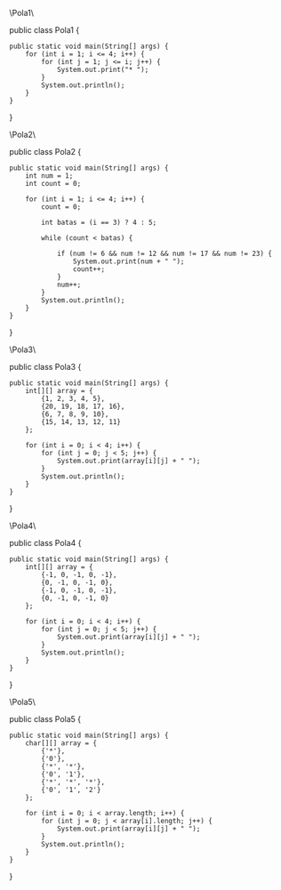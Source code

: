 \\Pola1\\

public class Pola1 {

    public static void main(String[] args) {
        for (int i = 1; i <= 4; i++) {
            for (int j = 1; j <= i; j++) {
                System.out.print("* ");
            }
            System.out.println();
        }
    }
}


\\Pola2\\

public class Pola2 {

    public static void main(String[] args) {
        int num = 1;
        int count = 0;

        for (int i = 1; i <= 4; i++) {
            count = 0;

            int batas = (i == 3) ? 4 : 5;

            while (count < batas) {

                if (num != 6 && num != 12 && num != 17 && num != 23) {
                    System.out.print(num + " ");
                    count++;
                }
                num++;
            }
            System.out.println();
        }
    }
}


\\Pola3\\

public class Pola3 {

    public static void main(String[] args) {
        int[][] array = {
            {1, 2, 3, 4, 5},
            {20, 19, 18, 17, 16},
            {6, 7, 8, 9, 10},
            {15, 14, 13, 12, 11}
        };

        for (int i = 0; i < 4; i++) {
            for (int j = 0; j < 5; j++) {
                System.out.print(array[i][j] + " ");
            }
            System.out.println();
        }
    }
}


\\Pola4\\

public class Pola4 {

    public static void main(String[] args) {
        int[][] array = {
            {-1, 0, -1, 0, -1},
            {0, -1, 0, -1, 0},
            {-1, 0, -1, 0, -1},
            {0, -1, 0, -1, 0}
        };

        for (int i = 0; i < 4; i++) {
            for (int j = 0; j < 5; j++) {
                System.out.print(array[i][j] + " ");
            }
            System.out.println();
        }
    }
}


\\Pola5\\

public class Pola5 {

    public static void main(String[] args) {
        char[][] array = {
            {'*'},
            {'0'},
            {'*', '*'},
            {'0', '1'},
            {'*', '*', '*'},
            {'0', '1', '2'}
        };

        for (int i = 0; i < array.length; i++) {
            for (int j = 0; j < array[i].length; j++) {
                System.out.print(array[i][j] + " ");
            }
            System.out.println();
        }
    }
}
